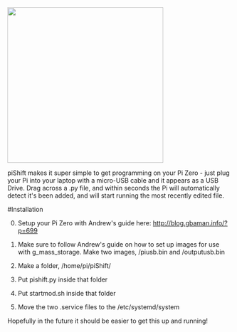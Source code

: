<img src="https://raw.githubusercontent.com/tomhartley/piShift/master/images/logo.png" width="350">

piShift makes it super simple to get programming on your Pi Zero - just plug your Pi into your laptop with a micro-USB cable and it appears as a USB Drive. Drag across a .py file, and within seconds the Pi will automatically detect it's been added, and will start running the most recently edited file.

#Installation

0. Setup your Pi Zero with Andrew's guide here: http://blog.gbaman.info/?p=699
1. Make sure to follow Andrew's guide on how to set up images for use with g_mass_storage.
    Make two images, /piusb.bin and /outputusb.bin

1. Make a folder, /home/pi/piShift/
2. Put pishift.py inside that folder
3. Put startmod.sh inside that folder
4. Move the two .service files to the /etc/systemd/system


Hopefully in the future it should be easier to get this up and running!